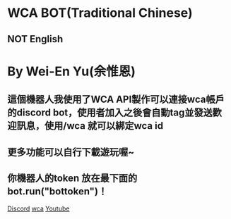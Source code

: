# WCA BOT(Traditional Chinese)
## NOT English
# By Wei-En Yu(余惟恩)
## 這個機器人我使用了WCA API製作可以連接wca帳戶的discord bot，使用者加入之後會自動tag並發送歡迎訊息，使用/wca 就可以綁定wca id
## 更多功能可以自行下載遊玩喔~
## 你機器人的token 放在最下面的bot.run("bottoken")！
[Discord](https://discord.gg/jNdKdnMkqV)
[wca](https://www.worldcubeassociation.org/persons/2025YUWE02)
[Youtube](https://www.youtube.com/@Yu-Weien)
